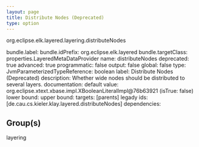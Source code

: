 ```yaml
---
layout: page
title: Distribute Nodes (Deprecated)
type: option
---
```

org.eclipse.elk.layered.layering.distributeNodes

bundle.label: 
bundle.idPrefix: org.eclipse.elk.layered
bundle.targetClass: properties.LayeredMetaDataProvider
name: distributeNodes
deprecated: true
advanced: true
programmatic: false
output: false
global: false
type: JvmParameterizedTypeReference: boolean
label: Distribute Nodes (Deprecated)
description: Whether wide nodes should be distributed to several layers.
documentation: 
default value: org.eclipse.xtext.xbase.impl.XBooleanLiteralImpl@76b63921 (isTrue: false)
lower bound: 
upper bound: 
targets: [parents]
legady ids: [de.cau.cs.kieler.klay.layered.distributeNodes]
dependencies:

## Group(s)
layering 

